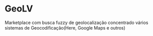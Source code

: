 # GeoLV
Marketplace com busca fuzzy de geolocalização concentrado vários sistemas de Geocodificação(Here, Google Maps e outros)

